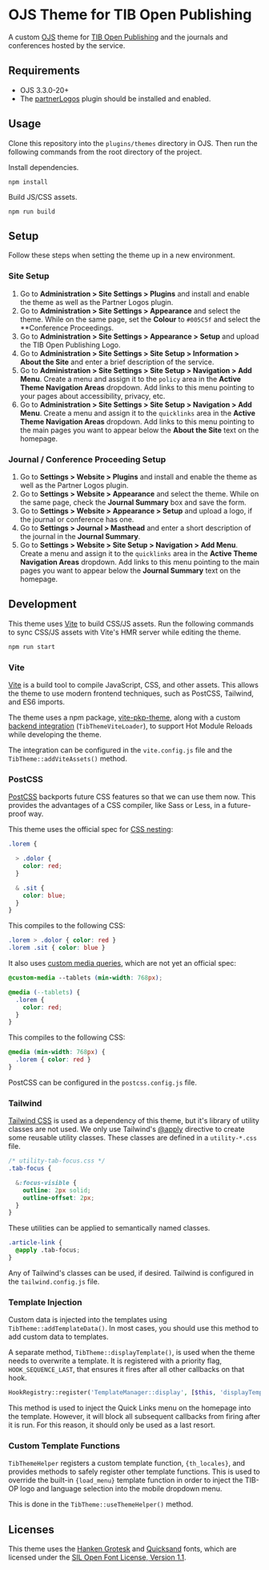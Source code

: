 # OJS Theme for TIB Open Publishing

A custom [OJS](https://pkp.sfu.ca/software/ojs) theme for [TIB Open Publishing](https://www.tib-op.org) and the journals and conferences hosted by the service.

## Requirements

- OJS 3.3.0-20+
- The [partnerLogos](https://github.com/NateWr/partnerLogos) plugin should be installed and enabled.

## Usage

Clone this repository into the `plugins/themes` directory in OJS. Then run the following commands from the root directory of the project.

Install dependencies.

```
npm install
```

Build JS/CSS assets.

```
npm run build
```

## Setup

Follow these steps when setting the theme up in a new environment.

### Site Setup

1. Go to **Administration > Site Settings > Plugins** and install and enable the theme as well as the Partner Logos plugin.
2. Go to **Administration > Site Settings > Appearance** and select the theme. While on the same page, set the **Colour** to `#005C5f` and select the **Conference Proceedings.
3. Go to **Administration > Site Settings > Appearance > Setup** and upload the TIB Open Publishing Logo.
4. Go to **Administration > Site Settings > Site Setup > Information > About the Site** and enter a brief description of the service.
5. Go to **Administration > Site Settings > Site Setup > Navigation > Add Menu**. Create a menu and assign it to the `policy` area in the **Active Theme Navigation Areas** dropdown. Add links to this menu pointing to your pages about accessibility, privacy, etc.
6. Go to **Administration > Site Settings > Site Setup > Navigation > Add Menu**. Create a menu and assign it to the `quicklinks` area in the **Active Theme Navigation Areas** dropdown. Add links to this menu pointing to the main pages you want to appear below the **About the Site** text on the homepage.

### Journal / Conference Proceeding Setup

1. Go to **Settings > Website > Plugins** and install and enable the theme as well as the Partner Logos plugin.
2. Go to **Settings > Website > Appearance** and select the theme. While on the same page, check the **Journal Summary** box and save the form.
3. Go to **Settings > Website > Appearance > Setup** and upload a logo, if the journal or conference has one.
4. Go to **Settings > Journal > Masthead** and enter a short description of the journal in the **Journal Summary**.
5. Go to **Settings > Website > Site Setup > Navigation > Add Menu**. Create a menu and assign it to the `quicklinks` area in the **Active Theme Navigation Areas** dropdown. Add links to this menu pointing to the main pages you want to appear below the **Journal Summary** text on the homepage.

## Development

This theme uses [Vite](https://vitejs.dev/) to build CSS/JS assets. Run the following commands to sync CSS/JS assets with Vite's HMR server while editing the theme.

```bash
npm run start
```

### Vite

[Vite](https://vite.dev/) is a build tool to compile JavaScript, CSS, and other assets. This allows the theme to use modern frontend techniques, such as PostCSS, Tailwind, and ES6 imports.

The theme uses a npm package, [vite-pkp-theme](https://www.npmjs.com/package/vite-pkp-theme), along with a custom [backend integration](https://vite.dev/guide/backend-integration) (`TibThemeViteLoader`), to support Hot Module Reloads while developing the theme.

The integration can be configured in the `vite.config.js` file and the `TibTheme::addViteAssets()` method.

### PostCSS

[PostCSS]() backports future CSS features so that we can use them now. This provides the advantages of a CSS compiler, like Sass or Less, in a future-proof way.

This theme uses the official spec for [CSS nesting](https://developer.mozilla.org/en-US/docs/Web/CSS/CSS_nesting/Using_CSS_nesting):

```css
.lorem {

  > .dolor {
    color: red;
  }

  & .sit {
    color: blue;
  }
}
```

This compiles to the following CSS:

```css
.lorem > .dolor { color: red }
.lorem .sit { color: blue }
```

It also uses [custom media queries](https://www.npmjs.com/package/postcss-custom-media), which are not yet an official spec:

```css
@custom-media --tablets (min-width: 768px);

@media (--tablets) {
  .lorem {
    color: red;
  }
}
```

This compiles to the following CSS:

```css
@media (min-width: 768px) {
  .lorem { color: red }
}
```

PostCSS can be configured in the `postcss.config.js` file.

### Tailwind

[Tailwind CSS](https://tailwindcss.com/) is used as a dependency of this theme, but it's library of utility classes are not used. We only use Tailwind's [@apply](https://tailwindcss.com/docs/functions-and-directives#apply) directive to create some reusable utility classes. These classes are defined in a `utility-*.css` file.

```css
/* utility-tab-focus.css */
.tab-focus {

  &:focus-visible {
    outline: 2px solid;
    outline-offset: 2px;
  }
}
```

These utilities can be applied to semantically named classes.

```css
.article-link {
  @apply .tab-focus;
}
```

Any of Tailwind's classes can be used, if desired. Tailwind is configured in the `tailwind.config.js` file.

### Template Injection

Custom data is injected into the templates using `TibTheme::addTemplateData()`. In most cases, you should use this method to add custom data to templates.

A separate method, `TibTheme::displayTemplate()`, is used when the theme needs to overwrite a template. It is registered with a priority flag, `HOOK_SEQUENCE_LAST`, that ensures it fires after all other callbacks on that hook.

```php
HookRegistry::register('TemplateManager::display', [$this, 'displayTemplate'], HOOK_SEQUENCE_LAST);
```

This method is used to inject the Quick Links menu on the homepage into the template. However, it will block all subsequent callbacks from firing after it is run. For this reason, it should only be used as a last resort.

### Custom Template Functions

`TibThemeHelper` registers a custom template function, `{th_locales}`, and provides methods to safely register other template functions. This is used to override the built-in `{load_menu}` template function in order to inject the TIB-OP logo and language selection into the mobile dropdown menu.

This is done in the `TibTheme::useThemeHelper()` method.

## Licenses

This theme uses the [Hanken Grotesk](https://fonts.google.com/specimen/Hanken+Grotesk) and [Quicksand](https://fonts.google.com/specimen/Quicksand) fonts, which are licensed under the [SIL Open Font License, Version 1.1](https://openfontlicense.org/).